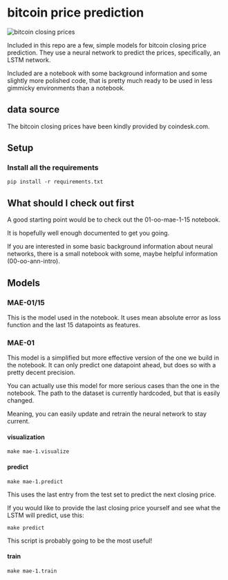 # bitcoin price prediction

![bitcoin closing prices](notebooks/img/bitcoin.png)

Included in this repo are a few, simple models for bitcoin closing price prediction.
They use a neural network to predict the prices, specifically, an LSTM network.

Included are a notebook with some background information and some slightly more polished code, that is pretty much ready to be used in less gimmicky environments than a notebook.

## data source

The bitcoin closing prices have been kindly provided by coindesk.com.

## Setup

### Install all the requirements

`pip install -r requirements.txt`

## What should I check out first

A good starting point would be to check out the 01-oo-mae-1-15 notebook.

It is hopefully well enough documented to get you going.

If you are interested in some basic background information about neural networks, there is a small notebook with some, maybe helpful information (00-oo-ann-intro).

## Models

### MAE-01/15

This is the model used in the notebook. It uses mean absolute error as loss function and the last 15 datapoints as features.

### MAE-01

This model is a simplified but more effective version of the one we build in the notebook. It can only predict one datapoint ahead, but does so with a pretty decent precision.

You can actually use this model for more serious cases than the one in the notebook. The path to the dataset is currently hardcoded, but that is easily changed.

Meaning, you can easily update and retrain the neural network to stay current.

#### visualization

`make mae-1.visualize`

#### predict

`make mae-1.predict`

This uses the last entry from the test set to predict the next closing price.

If you would like to provide the last closing price yourself and see what the LSTM will predict, use this:

`make predict`

This script is probably going to be the most useful!

#### train

`make mae-1.train`
